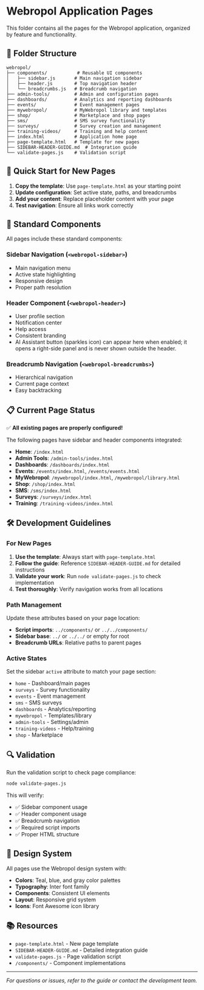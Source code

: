 # Webropol Application Pages

This folder contains all the pages for the Webropol application, organized by feature and functionality.

## 📁 Folder Structure

```
webropol/
├── components/           # Reusable UI components
│   ├── sidebar.js       # Main navigation sidebar
│   ├── header.js        # Top navigation header
│   └── breadcrumbs.js   # Breadcrumb navigation
├── admin-tools/         # Admin and configuration pages
├── dashboards/          # Analytics and reporting dashboards
├── events/              # Event management pages
├── mywebropol/          # MyWebropol library and templates
├── shop/                # Marketplace and shop pages
├── sms/                 # SMS survey functionality
├── surveys/             # Survey creation and management
├── training-videos/     # Training and help content
├── index.html           # Application home page
├── page-template.html   # Template for new pages
├── SIDEBAR-HEADER-GUIDE.md  # Integration guide
└── validate-pages.js    # Validation script
```

## 🚀 Quick Start for New Pages

1. **Copy the template**: Use `page-template.html` as your starting point
2. **Update configuration**: Set active state, paths, and breadcrumbs
3. **Add your content**: Replace placeholder content with your page
4. **Test navigation**: Ensure all links work correctly

## 🧩 Standard Components

All pages include these standard components:

### Sidebar Navigation (`<webropol-sidebar>`)
- Main navigation menu
- Active state highlighting
- Responsive design
- Proper path resolution

### Header Component (`<webropol-header>`)
- User profile section
- Notification center
- Help access
- Consistent branding
- AI Assistant button (sparkles icon) can appear here when enabled; it opens a right-side panel and is never shown outside the header.

### Breadcrumb Navigation (`<webropol-breadcrumbs>`)
- Hierarchical navigation
- Current page context
- Easy backtracking

## 📋 Current Page Status

✅ **All existing pages are properly configured!**

The following pages have sidebar and header components integrated:

- **Home**: `/index.html`
- **Admin Tools**: `/admin-tools/index.html`
- **Dashboards**: `/dashboards/index.html`
- **Events**: `/events/index.html`, `/events/events.html`
- **MyWebropol**: `/mywebropol/index.html`, `/mywebropol/library.html`
- **Shop**: `/shop/index.html`
- **SMS**: `/sms/index.html`
- **Surveys**: `/surveys/index.html`
- **Training**: `/training-videos/index.html`

## 🛠️ Development Guidelines

### For New Pages

1. **Use the template**: Always start with `page-template.html`
2. **Follow the guide**: Reference `SIDEBAR-HEADER-GUIDE.md` for detailed instructions
3. **Validate your work**: Run `node validate-pages.js` to check implementation
4. **Test thoroughly**: Verify navigation works from all locations

### Path Management

Update these attributes based on your page location:

- **Script imports**: `../components/` or `../../components/`
- **Sidebar base**: `../` or `../../` or empty for root
- **Breadcrumb URLs**: Relative paths to parent pages

### Active States

Set the sidebar `active` attribute to match your page section:

- `home` - Dashboard/main pages
- `surveys` - Survey functionality
- `events` - Event management
- `sms` - SMS surveys
- `dashboards` - Analytics/reporting
- `mywebropol` - Templates/library
- `admin-tools` - Settings/admin
- `training-videos` - Help/training
- `shop` - Marketplace

## 🔍 Validation

Run the validation script to check page compliance:

```bash
node validate-pages.js
```

This will verify:
- ✅ Sidebar component usage
- ✅ Header component usage
- ✅ Breadcrumb navigation
- ✅ Required script imports
- ✅ Proper HTML structure

## 🎨 Design System

All pages use the Webropol design system with:

- **Colors**: Teal, blue, and gray color palettes
- **Typography**: Inter font family
- **Components**: Consistent UI elements
- **Layout**: Responsive grid system
- **Icons**: Font Awesome icon library

## 📚 Resources

- `page-template.html` - New page template
- `SIDEBAR-HEADER-GUIDE.md` - Detailed integration guide
- `validate-pages.js` - Page validation script
- `/components/` - Component implementations

---

*For questions or issues, refer to the guide or contact the development team.*
